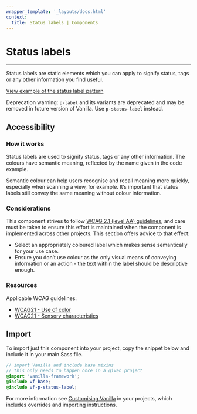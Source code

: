 ```yaml
---
wrapper_template: '_layouts/docs.html'
context:
  title: Status labels | Components
---
```


# Status labels

<hr>

Status labels are static elements which you can apply to signify status, tags or any other information you find useful.

<div class="embedded-example"><a href="/docs/examples/patterns/status-labels/" class="js-example">
View example of the status label pattern
</a></div>

<div class="p-notification--caution">
  <p class="p-notification__content">
    <span class="p-notification__title">Deprecation warning:</span>
    <span class="p-notification__message"><code>p-label</code> and its variants are deprecated and may be removed in future version of Vanilla. Use <code>p-status-label</code> instead.</span>
  </p>
</div>

## Accessibility

### How it works

Status labels are used to signify status, tags or any other information. The colours have semantic meaning, reflected by the name given in the code example.

Semantic colour can help users recognise and recall meaning more quickly, especially when scanning a view, for example. It’s important that status labels still convey the same meaning without colour information.

### Considerations

This component strives to follow [WCAG 2.1 (level AA) guidelines](https://www.w3.org/TR/WCAG21/), and care must be taken to ensure this effort is maintained when the component is implemented across other projects. This section offers advice to that effect:

- Select an appropriately coloured label which makes sense semantically for your use case.
- Ensure you don’t use colour as the only visual means of conveying information or an action - the text within the label should be descriptive enough.

### Resources

Applicable WCAG guidelines:

- [WCAG21 - Use of color](https://www.w3.org/TR/WCAG21/#use-of-color)
- [WCAG21 - Sensory characteristics](https://www.w3.org/TR/WCAG21/#sensory-characteristics)

## Import

To import just this component into your project, copy the snippet below and include it in your main Sass file.

```scss
// import Vanilla and include base mixins
// this only needs to happen once in a given project
@import 'vanilla-framework';
@include vf-base;
@include vf-p-status-label;
```

For more information see [Customising Vanilla](/docs/customising-vanilla/) in your projects, which includes overrides and importing instructions.
